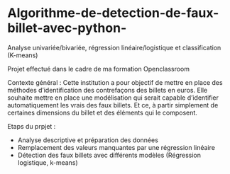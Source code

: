 # Algorithme-de-detection-de-faux-billet-avec-python-
Analyse univariée/bivariée, régression linéaire/logistique et classification (K-means)

Projet effectué dans le cadre de ma formation Openclassroom 

Contexte général :
Cette institution a pour objectif de mettre en place des méthodes d’identification des contrefaçons des billets en euros. Elle souhaite mettre en place une modélisation qui serait capable d’identifier automatiquement les vrais des faux billets. Et ce, à partir simplement de certaines dimensions du billet et des éléments qui le composent.

Etaps du prpjet :

  - Analyse descriptive et préparation des données
  - Remplacement des valeurs manquantes par une régression linéaire
  - Détection des faux billets avec différents modèles (Régression logistique, k-means)


